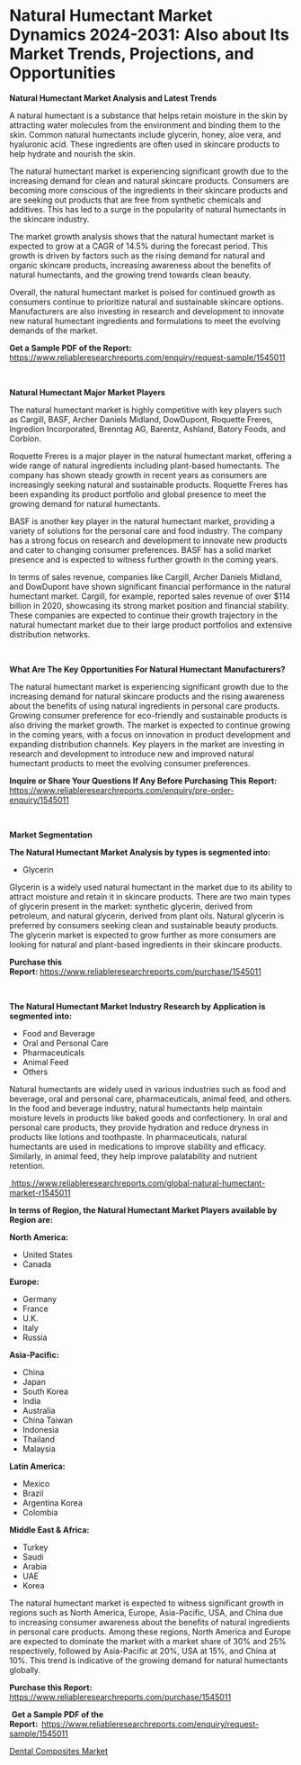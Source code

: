 <p><h1>Natural Humectant Market Dynamics 2024-2031: Also about Its Market Trends, Projections, and Opportunities</h1></p><p><strong>Natural Humectant Market Analysis and Latest Trends</strong></p>
<p><p>A natural humectant is a substance that helps retain moisture in the skin by attracting water molecules from the environment and binding them to the skin. Common natural humectants include glycerin, honey, aloe vera, and hyaluronic acid. These ingredients are often used in skincare products to help hydrate and nourish the skin.</p><p>The natural humectant market is experiencing significant growth due to the increasing demand for clean and natural skincare products. Consumers are becoming more conscious of the ingredients in their skincare products and are seeking out products that are free from synthetic chemicals and additives. This has led to a surge in the popularity of natural humectants in the skincare industry.</p><p>The market growth analysis shows that the natural humectant market is expected to grow at a CAGR of 14.5% during the forecast period. This growth is driven by factors such as the rising demand for natural and organic skincare products, increasing awareness about the benefits of natural humectants, and the growing trend towards clean beauty.</p><p>Overall, the natural humectant market is poised for continued growth as consumers continue to prioritize natural and sustainable skincare options. Manufacturers are also investing in research and development to innovate new natural humectant ingredients and formulations to meet the evolving demands of the market.</p></p>
<p><strong>Get a Sample PDF of the Report:&nbsp;</strong> <a href="https://www.reliableresearchreports.com/enquiry/request-sample/1545011">https://www.reliableresearchreports.com/enquiry/request-sample/1545011</a></p>
<p>&nbsp;</p>
<p><strong>Natural Humectant Major Market Players</strong></p>
<p><p>The natural humectant market is highly competitive with key players such as Cargill, BASF, Archer Daniels Midland, DowDupont, Roquette Freres, Ingredion Incorporated, Brenntag AG, Barentz, Ashland, Batory Foods, and Corbion.</p><p>Roquette Freres is a major player in the natural humectant market, offering a wide range of natural ingredients including plant-based humectants. The company has shown steady growth in recent years as consumers are increasingly seeking natural and sustainable products. Roquette Freres has been expanding its product portfolio and global presence to meet the growing demand for natural humectants.</p><p>BASF is another key player in the natural humectant market, providing a variety of solutions for the personal care and food industry. The company has a strong focus on research and development to innovate new products and cater to changing consumer preferences. BASF has a solid market presence and is expected to witness further growth in the coming years.</p><p>In terms of sales revenue, companies like Cargill, Archer Daniels Midland, and DowDupont have shown significant financial performance in the natural humectant market. Cargill, for example, reported sales revenue of over $114 billion in 2020, showcasing its strong market position and financial stability. These companies are expected to continue their growth trajectory in the natural humectant market due to their large product portfolios and extensive distribution networks.</p></p>
<p>&nbsp;</p>
<p><strong>What Are The Key Opportunities For Natural Humectant Manufacturers?</strong></p>
<p><p>The natural humectant market is experiencing significant growth due to the increasing demand for natural skincare products and the rising awareness about the benefits of using natural ingredients in personal care products. Growing consumer preference for eco-friendly and sustainable products is also driving the market growth. The market is expected to continue growing in the coming years, with a focus on innovation in product development and expanding distribution channels. Key players in the market are investing in research and development to introduce new and improved natural humectant products to meet the evolving consumer preferences.</p></p>
<p><strong>Inquire or Share Your Questions If Any Before Purchasing This Report:</strong> <a href="https://www.reliableresearchreports.com/enquiry/pre-order-enquiry/1545011">https://www.reliableresearchreports.com/enquiry/pre-order-enquiry/1545011</a></p>
<p>&nbsp;</p>
<p><strong>Market Segmentation</strong></p>
<p><strong>The Natural Humectant Market Analysis by types is segmented into:</strong></p>
<p><ul><li>Glycerin</li></ul></p>
<p><p>Glycerin is a widely used natural humectant in the market due to its ability to attract moisture and retain it in skincare products. There are two main types of glycerin present in the market: synthetic glycerin, derived from petroleum, and natural glycerin, derived from plant oils. Natural glycerin is preferred by consumers seeking clean and sustainable beauty products. The glycerin market is expected to grow further as more consumers are looking for natural and plant-based ingredients in their skincare products.</p></p>
<p><strong>Purchase this Report:&nbsp;</strong><a href="https://www.reliableresearchreports.com/purchase/1545011">https://www.reliableresearchreports.com/purchase/1545011</a></p>
<p>&nbsp;</p>
<p><strong>The Natural Humectant Market Industry Research by Application is segmented into:</strong></p>
<p><ul><li>Food and Beverage</li><li>Oral and Personal Care</li><li>Pharmaceuticals</li><li>Animal Feed</li><li>Others</li></ul></p>
<p><p>Natural humectants are widely used in various industries such as food and beverage, oral and personal care, pharmaceuticals, animal feed, and others. In the food and beverage industry, natural humectants help maintain moisture levels in products like baked goods and confectionery. In oral and personal care products, they provide hydration and reduce dryness in products like lotions and toothpaste. In pharmaceuticals, natural humectants are used in medications to improve stability and efficacy. Similarly, in animal feed, they help improve palatability and nutrient retention.</p></p>
<p><a href="https://www.reliableresearchreports.com/global-natural-humectant-market-r1545011">&nbsp;https://www.reliableresearchreports.com/global-natural-humectant-market-r1545011</a></p>
<p><strong>In terms of Region, the Natural Humectant Market Players available by Region are:</strong></p>
<p>
    <p> <strong> North America: </strong>
        <ul>
            <li>United States</li>
            <li>Canada</li>
        </ul>
        </p> 
    <p> <strong> Europe: </strong>
        <ul>
            <li>Germany</li>
            <li>France</li>
            <li>U.K.</li>
            <li>Italy</li>
            <li>Russia</li>
        </ul>
        </p> 
    <p> <strong> Asia-Pacific: </strong>
        <ul>
            <li>China</li>
            <li>Japan</li>
            <li>South Korea</li>
            <li>India</li>
            <li>Australia</li>
            <li>China Taiwan</li>
            <li>Indonesia</li>
            <li>Thailand</li>
            <li>Malaysia</li>
        </ul>
        </p> 
    <p> <strong> Latin America: </strong>
        <ul>
            <li>Mexico</li>
            <li>Brazil</li>
            <li>Argentina Korea</li>
            <li>Colombia</li>
        </ul>
        </p> 
    <p> <strong> Middle East & Africa: </strong>
        <ul>
            <li>Turkey</li>
            <li>Saudi</li>
            <li>Arabia</li>
            <li>UAE</li>
            <li>Korea</li>
        </ul>
    </p>
    </p>
<p><p>The natural humectant market is expected to witness significant growth in regions such as North America, Europe, Asia-Pacific, USA, and China due to increasing consumer awareness about the benefits of natural ingredients in personal care products. Among these regions, North America and Europe are expected to dominate the market with a market share of 30% and 25% respectively, followed by Asia-Pacific at 20%, USA at 15%, and China at 10%. This trend is indicative of the growing demand for natural humectants globally.</p></p>
<p><strong>Purchase this Report: </strong><a href="https://www.reliableresearchreports.com/purchase/1545011">https://www.reliableresearchreports.com/purchase/1545011</a></p>
<p>&nbsp;<strong>Get a Sample PDF of the Report:&nbsp;&nbsp;</strong><a href="https://www.reliableresearchreports.com/enquiry/request-sample/1545011">https://www.reliableresearchreports.com/enquiry/request-sample/1545011</a></p>
<p><strong></strong></p>
<p><p><a href="https://github.com/gerrikabranch52024/Market-Research-Report-List-1/blob/main/dental-composites-market.md">Dental Composites Market</a></p></p>
